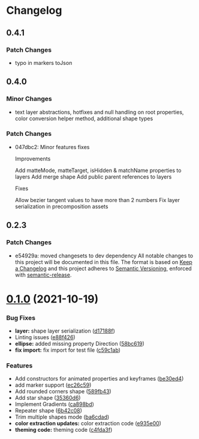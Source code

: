 # Changelog

## 0.4.1

### Patch Changes

- typo in markers toJson

## 0.4.0

### Minor Changes

- text layer abstractions, hotfixes and null handling on root properties, color conversion helper method, additional
  shape types

### Patch Changes

- 047dbc2: Minor features fixes

  Improvements

  Add matteMode, matteTarget, isHidden & matchName properties to layers Add merge shape Add public parent references to
  layers

  Fixes

  Allow bezier tangent values to have more than 2 numbers Fix layer serialization in precomposition assets

## 0.2.3

### Patch Changes

- e54929a: moved changesets to dev dependency All notable changes to this project will be documented in this file. The
  format is based on [Keep a Changelog](https://keepachangelog.com/en/1.0.0/) and this project adheres to
  [Semantic Versioning](https://semver.org/spec/v2.0.0.html), enforced with
  [semantic-release](https://github.com/semantic-release/semantic-release).

# [0.1.0](https://github.com/LottieFiles/lottie-js/compare/v0.0.14...v0.1.0) (2021-10-19)

### Bug Fixes

- **layer:** shape layer serialization
  ([d17188f](https://github.com/LottieFiles/lottie-js/commit/d17188f088dd36d3d0a82150766b0d2ee0fed45f))
- Linting issues ([e88f426](https://github.com/LottieFiles/lottie-js/commit/e88f4269d224f2a09308b3c805854e1572829e22))
- **ellipse:** added missing property Direction
  ([58bc619](https://github.com/LottieFiles/lottie-js/commit/58bc61945912330ba649f68b58ef2dc4f54f5cc4))
- **fix import:** fix import for test file
  ([c59c1ab](https://github.com/LottieFiles/lottie-js/commit/c59c1abe6f14c630f539f74971842da1463e6d32))

### Features

- Add constructors for animated properties and keyframes
  ([be30ed4](https://github.com/LottieFiles/lottie-js/commit/be30ed4efc4253f3af91a26f816030fb0a7b87db))
- add marker support
  ([ec26c59](https://github.com/LottieFiles/lottie-js/commit/ec26c59e9aa12ece5d6ec190ab7eb9b062a8fcec))
- Add rounded corners shape
  ([589fb43](https://github.com/LottieFiles/lottie-js/commit/589fb43980d99bd6cc2383a364de754bde045218))
- Add star shape ([35360d6](https://github.com/LottieFiles/lottie-js/commit/35360d62d716c2c610a0bd8afdd68c24938f93e7))
- Implement Gradients
  ([ca898bd](https://github.com/LottieFiles/lottie-js/commit/ca898bd86f3fa2a7449d221e043c3d3ea5e8e9d0))
- Repeater shape ([6b42c08](https://github.com/LottieFiles/lottie-js/commit/6b42c08bb8fef12388bed8aefc4edd2fc9e60b38))
- Trim multiple shapes mode
  ([ba6cdad](https://github.com/LottieFiles/lottie-js/commit/ba6cdadac03f044b4d70fe059b1669a227ebd424))
- **color extraction updates:** color extraction code
  ([e935e00](https://github.com/LottieFiles/lottie-js/commit/e935e0049c8d80296d586b7fab4c10e29efe5b73))
- **theming code:** theming code
  ([c4fda3f](https://github.com/LottieFiles/lottie-js/commit/c4fda3f83f508fb714667f331204b12162e265e7))
